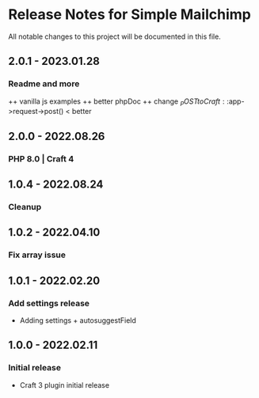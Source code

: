 # Release Notes for Simple Mailchimp

All notable changes to this project will be documented in this file.

## 2.0.1 - 2023.01.28
### Readme and more
++ vanilla js examples
++ better phpDoc
++ change $_POST to Craft::$app->request->post() < better

## 2.0.0 - 2022.08.26
### PHP 8.0 | Craft 4

## 1.0.4 - 2022.08.24
### Cleanup

## 1.0.2 - 2022.04.10
### Fix array issue

## 1.0.1 - 2022.02.20
### Add settings release
- Adding settings + autosuggestField

## 1.0.0 - 2022.02.11
### Initial release
- Craft 3 plugin initial release
